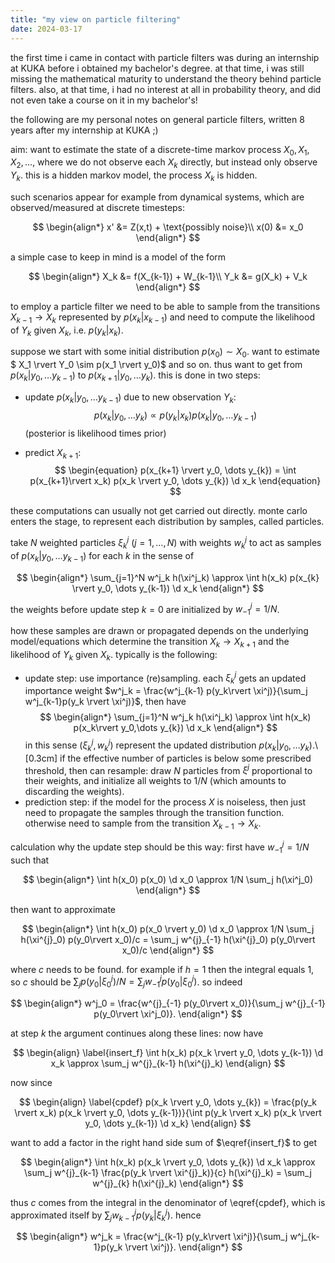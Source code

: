 ```yaml
---
title: "my view on particle filtering"
date: 2024-03-17
---
```


the first time i came in contact with particle filters was during an internship at KUKA before i obtained my bachelor's degree. at that time, i was still missing the mathematical maturity to understand the theory behind particle filters. also, at that time, i had no interest at all in probability theory, and did not even take a course on it in my bachelor's!

the following are my personal notes on general particle filters, written 8 years after my internship at KUKA ;)

aim: want to estimate the state of a discrete-time markov process $X_0, X_1, X_2, \dots$, where we do not observe each $X_k$ directly, but instead only observe $Y_k$. this is a hidden markov model, the process $X_k$ is hidden.

such scenarios appear for example from dynamical systems, which are observed/measured at discrete timesteps:

$$ \begin{align*}
	x' &= Z(x,t) + \text{possibly noise}\\
	x(0) &= x_0
\end{align*} $$

a simple case to keep in mind is a model of the form

$$  \begin{align*}
	X_k &= f(X_{k-1}) + W_{k-1}\\
	Y_k &= g(X_k) + V_k
\end{align*} $$

to employ a particle filter we need to be able to sample from the transitions $X_{k-1} \to X_k$ represented by $p(x_{k} \rvert x_{k-1})$ and need to compute the likelihood of $Y_k$ given $X_k$, i.e. $p(y_k \rvert x_k)$.

suppose we start with some initial distribution $p(x_0) \sim X_0$. want to estimate $ X_1 \rvert Y_0 \sim p(x_1 \rvert y_0)$ and so on. thus want to get from $p(x_k \rvert y_0, \dots y_{k-1})$ to $p(x_{k+1} \rvert y_0, \dots y_k)$. this is done in two steps:

- update $p(x_k \rvert y_0, \dots y_{k-1})$ due to new observation $Y_k$:
$$ \begin{equation}
	p(x_k \rvert y_0, \dots y_{k}) \propto p(y_k \rvert x_k) p(x_k \rvert y_0, \dots y_{k-1})
\end{equation}$$ (posterior is likelihood times prior)

- predict $X_{k+1}$: $$ \begin{equation}
		p(x_{k+1} \rvert y_0, \dots y_{k}) = \int p(x_{k+1}\rvert x_k) p(x_k \rvert y_0, \dots y_{k}) \d x_k
	\end{equation} $$

these computations can usually not get carried out directly. monte carlo enters the stage, to represent each distribution by samples, called particles.

take $N$ weighted particles $\xi^{j}_{k}$ ($j = 1, \dots, N$) with weights $w^j_k$ to act as samples of $p(x_{k} \rvert y_0, \dots y_{k-1})$ for each $k$ in the sense of

$$
\begin{align*}
	\sum_{j=1}^N w^j_k h(\xi^j_k) \approx \int h(x_k) p(x_{k} \rvert y_0, \dots y_{k-1}) \d x_k
\end{align*}
$$

the weights before update step $k=0$ are initialized by $w^{j}_{-1} = 1/N$.

how these samples are drawn or propagated depends on the underlying model/equations which determine the transition $X_k \to X_{k+1}$ and the likelihood of $Y_k$ given $X_k$. typically is the following:


- update step: use importance (re)sampling. each $\xi^j_k$ gets an updated importance weight $w^j_k = \frac{w^j_{k-1} p(y_k\rvert \xi^j)}{\sum_j w^j_{k-1}p(y_k \rvert \xi^j)}$, then have 
$$ \begin{align*}
		\sum_{j=1}^N w^j_k h(\xi^j_k) \approx \int h(x_k) p(x_k\rvert y_0,\dots y_{k}) \d x_k
	\end{align*} $$ in this sense $(\xi^j_k, w^j_k)$ represent the updated distribution $p(x_k\rvert y_0,\dots y_{k})$.\\[0.3cm] if the effective number of particles is below some prescribed threshold, then can resample: draw $N$ particles from $\xi^j$ proportional to their weights, and initialize all weights to $1/N$ (which amounts to discarding the weights).
- prediction step: if the model for the process $X$ is noiseless, then just need to propagate the samples through the transition function. otherwise need to sample from the transition $X_{k-1} \to X_k$.


calculation why the update step should be this way: first have $w^j_{-1} = 1/N$ such that

$$
\begin{align*}
	\int h(x_0) p(x_0) \d x_0 \approx 1/N \sum_j h(\xi^j_0)
\end{align*}
$$

then want to approximate 

$$
\begin{align*}
	\int h(x_0) p(x_0 \rvert y_0) \d x_0 \approx 1/N \sum_j h(\xi^{j}_0) p(y_0\rvert x_0)/c = \sum_j w^{j}_{-1} h(\xi^{j}_0) p(y_0\rvert x_0)/c
\end{align*}
$$

where $c$ needs to be found. for example if $h=1$ then the integral equals 1, so $c$ should be $\sum_j p(y_0\rvert \xi^j_0) /N = \sum_j w^{j}_{-1} p(y_0\rvert \xi^j_0)$. so indeed

$$
\begin{align*}
	w^j_0 = \frac{w^{j}_{-1} p(y_0\rvert x_0)}{\sum_j w^{j}_{-1} p(y_0\rvert \xi^j_0)}.
\end{align*}
$$

at step $k$ the argument continues along these lines: now have

$$
\begin{align}
	\label{insert_f}
	\int h(x_k) p(x_k \rvert y_0, \dots y_{k-1}) \d x_k \approx \sum_j w^{j}_{k-1} h(\xi^{j}_k)
\end{align}
$$

now since 

$$
\begin{align}
	\label{cpdef}
	p(x_k \rvert y_0, \dots y_{k}) = \frac{p(y_k \rvert x_k) p(x_k \rvert y_0, \dots y_{k-1})}{\int p(y_k \rvert x_k) p(x_k \rvert y_0, \dots y_{k-1}) \d x_k}
\end{align}
$$

want to add a factor in the right hand side sum of $\eqref{insert_f}$ to get

$$
\begin{align*}
	\int h(x_k) p(x_k \rvert y_0, \dots y_{k}) \d x_k \approx \sum_j w^{j}_{k-1} \frac{p(y_k \rvert \xi^{j}_k)}{c} h(\xi^{j}_k) = \sum_j w^{j}_{k} h(\xi^{j}_k)
\end{align*}
$$

thus $c$ comes from the integral in the denominator of \eqref{cpdef}, which is approximated itself by $\sum_j w^{j}_{k-1} p(y_k \rvert \xi^j_k)$. hence

$$
\begin{align*}
	w^j_k = \frac{w^j_{k-1} p(y_k\rvert \xi^j)}{\sum_j w^j_{k-1}p(y_k \rvert \xi^j)}.
\end{align*}
$$